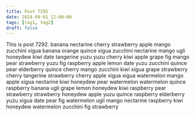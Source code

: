 ```yaml
---
title: Post 7292
date: 2024-09-01 12:00:00
tags: [tag1, tag2]
draft: false
---
```

This is post 7292.
banana
nectarine
cherry
strawberry
apple
mango
zucchini
xigua
banana
orange
quince
xigua
zucchini
nectarine
mango
ugli
honeydew
kiwi
date
tangerine
yuzu
yuzu
cherry
kiwi
apple
grape
fig
mango
pear
strawberry
yuzu
fig
raspberry
apple
lemon
date
yuzu
zucchini
quince
pear
elderberry
quince
cherry
mango
zucchini
kiwi
xigua
grape
strawberry
cherry
tangerine
strawberry
cherry
apple
xigua
xigua
watermelon
mango
apple
xigua
nectarine
kiwi
honeydew
pear
watermelon
watermelon
quince
raspberry
banana
ugli
grape
lemon
honeydew
kiwi
raspberry
pear
strawberry
strawberry
honeydew
apple
yuzu
quince
raspberry
elderberry
yuzu
xigua
date
pear
fig
watermelon
ugli
mango
nectarine
raspberry
kiwi
honeydew
watermelon
zucchini
fig
strawberry
